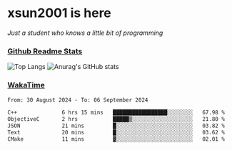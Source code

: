 # xsun2001 is here

*Just a student who knows a little bit of programming*

### [Github Readme Stats](https://github.com/anuraghazra/github-readme-stats)

![Top Langs](https://github-readme-stats.vercel.app/api/top-langs/?username=xsun2001&layout=compact&theme=radical) ![Anurag's GitHub stats](https://github-readme-stats.vercel.app/api?username=xsun2001&show_icons=true&theme=radical)

### [WakaTime](https://wakatime.com)

<!--START_SECTION:waka-->

```txt
From: 30 August 2024 - To: 06 September 2024

C++              6 hrs 15 mins   █████████████████░░░░░░░░   67.98 %
ObjectiveC       2 hrs           █████▒░░░░░░░░░░░░░░░░░░░   21.80 %
JSON             21 mins         █░░░░░░░░░░░░░░░░░░░░░░░░   03.82 %
Text             20 mins         █░░░░░░░░░░░░░░░░░░░░░░░░   03.62 %
CMake            11 mins         ▓░░░░░░░░░░░░░░░░░░░░░░░░   02.01 %
```

<!--END_SECTION:waka-->
